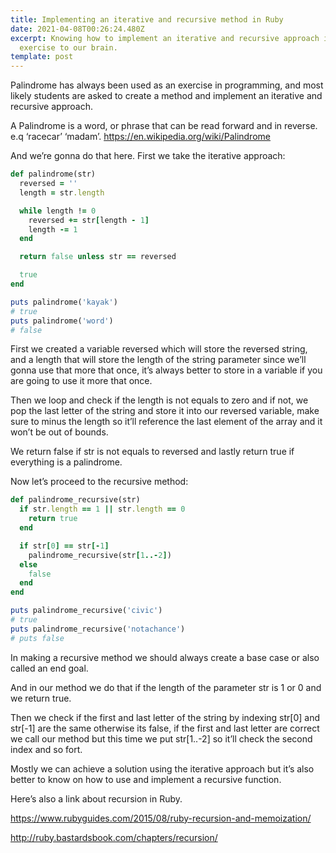 ```yaml
---
title: Implementing an iterative and recursive method in Ruby
date: 2021-04-08T00:26:24.480Z
excerpt: Knowing how to implement an iterative and recursive approach is a good
  exercise to our brain.
template: post
---
```

Palindrome has always been used as an exercise in programming, and most likely students are  asked to create a method and implement an iterative and recursive approach.

A Palindrome is a word, or phrase that can be read  forward and in reverse. e.q ‘racecar’ ‘madam’. https://en.wikipedia.org/wiki/Palindrome

And we’re gonna do that here. First we take the iterative approach:

```ruby
def palindrome(str)
  reversed = ''
  length = str.length

  while length != 0
    reversed += str[length - 1]
    length -= 1
  end

  return false unless str == reversed

  true
end

puts palindrome('kayak')
# true
puts palindrome('word')
# false
```

First we created a variable reversed which will store the reversed string, and a length that will store the length of the string parameter since we’ll gonna use that more that once, it’s always better to store in a variable if you are going to use it more that once.

Then we loop and check if the length is not equals to zero and if not, we pop the last letter of the string and store it into our reversed variable, make sure to minus the length so it’ll reference the last element of the array and it won’t be out of bounds.

We return false if str is not equals to reversed and lastly return true if everything is a palindrome.

Now let’s proceed to the recursive method:

```ruby
def palindrome_recursive(str)  
  if str.length == 1 || str.length == 0
    return true
  end

  if str[0] == str[-1]
    palindrome_recursive(str[1..-2])
  else
    false
  end
end

puts palindrome_recursive('civic')
# true
puts palindrome_recursive('notachance')
# puts false

```

In making a recursive method we should always create a base case or also called an end goal. 

And in our method we do that if the length of the parameter str is 1 or 0 and we return true.

Then we check if the first and last letter of the string by indexing str\[0] and str\[-1] are the same otherwise its false, if the first and last letter are correct we call our method but this time we put str\[1..-2] so it’ll check the second index and so fort.

Mostly we can achieve a solution using the iterative approach but it’s also better to know on how to use and implement a recursive function.

Here’s also a link about recursion in Ruby.


https://www.rubyguides.com/2015/08/ruby-recursion-and-memoization/

http://ruby.bastardsbook.com/chapters/recursion/